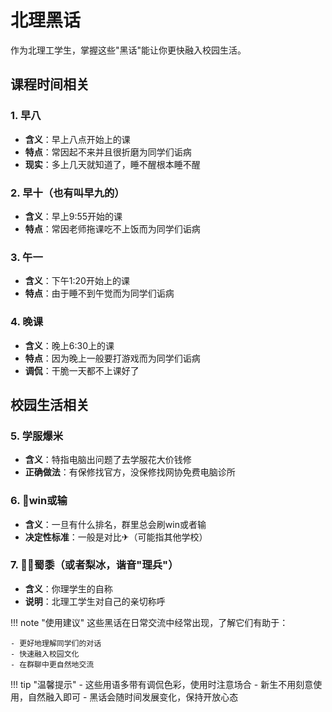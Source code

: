 # 北理黑话

作为北理工学生，掌握这些"黑话"能让你更快融入校园生活。

## 课程时间相关

### 1. 早八
- **含义**：早上八点开始上的课
- **特点**：常因起不来并且很折磨为同学们诟病
- **现实**：多上几天就知道了，睡不醒根本睡不醒

### 2. 早十（也有叫早九的）
- **含义**：早上9:55开始的课
- **特点**：常因老师拖课吃不上饭而为同学们诟病

### 3. 午一
- **含义**：下午1:20开始上的课
- **特点**：由于睡不到午觉而为同学们诟病

### 4. 晚课
- **含义**：晚上6:30上的课
- **特点**：因为晚上一般要打游戏而为同学们诟病
- **调侃**：干脆一天都不上课好了

## 校园生活相关

### 5. 学服爆米
- **含义**：特指电脑出问题了去学服花大价钱修
- **正确做法**：有保修找官方，没保修找网协免费电脑诊所

### 6. 🍐win或输
- **含义**：一旦有什么排名，群里总会刷win或者输
- **决定性标准**：一般是对比✈（可能指其他学校）

### 7. 🍐🧱蜀黍（或者梨冰，谐音"理兵"）
- **含义**：你理学生的自称
- **说明**：北理工学生对自己的亲切称呼

!!! note "使用建议"
    这些黑话在日常交流中经常出现，了解它们有助于：
    
    - 更好地理解同学们的对话
    - 快速融入校园文化
    - 在群聊中更自然地交流

!!! tip "温馨提示"
    - 这些用语多带有调侃色彩，使用时注意场合
    - 新生不用刻意使用，自然融入即可
    - 黑话会随时间发展变化，保持开放心态
